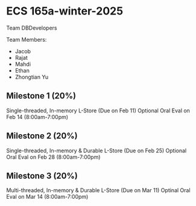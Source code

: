 # ECS 165a-winter-2025

Team DBDevelopers

Team Members:

- Jacob
- Rajat
- Mahdi
- Ethan
- Zhongtian Yu

## Milestone 1 (20%)

Single-threaded, In-memory L-Store (Due on Feb 11)
Optional Oral Eval on Feb 14 (8:00am-7:00pm)

## Milestone 2 (20%)

Single-threaded, In-memory & Durable L-Store (Due on Feb 25)
Optional Oral Eval on Feb 28 (8:00am-7:00pm)

## Milestone 3 (20%)

Multi-threaded, In-memory & Durable L-Store (Due on Mar 11)
Optinal Oral Eval on Mar 14 (8:00am-7:00pm)
